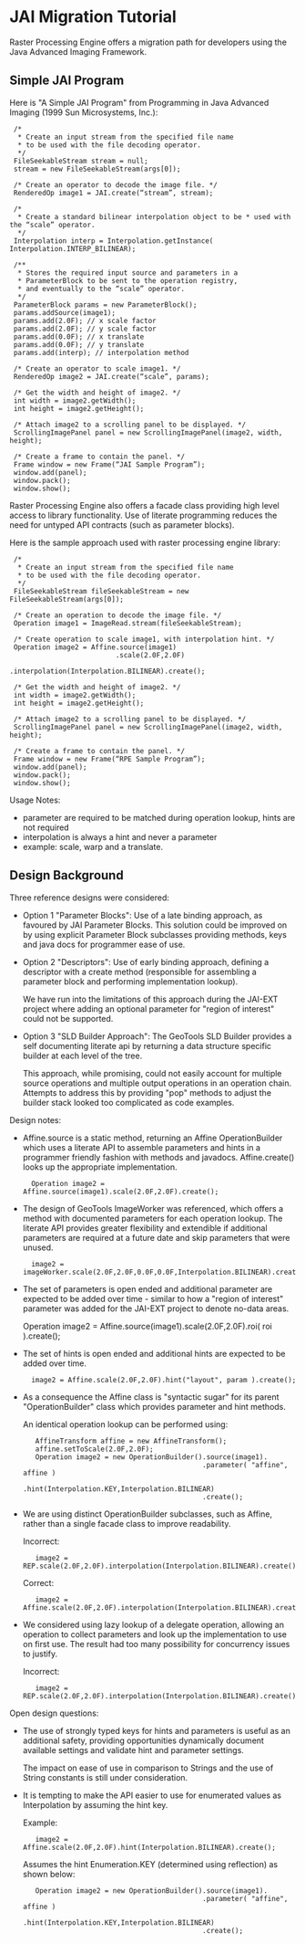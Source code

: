 # JAI Migration Tutorial

Raster Processing Engine offers a migration path for developers using the Java Advanced Imaging Framework.

## Simple JAI Program

Here is "A Simple JAI Program" from Programming in Java Advanced Imaging (1999 Sun Microsystems, Inc.):

     /*
      * Create an input stream from the specified file name
      * to be used with the file decoding operator.
      */
     FileSeekableStream stream = null;
     stream = new FileSeekableStream(args[0]);
     
     /* Create an operator to decode the image file. */
     RenderedOp image1 = JAI.create(“stream”, stream);
     
     /*
      * Create a standard bilinear interpolation object to be * used with the “scale” operator.
      */
     Interpolation interp = Interpolation.getInstance( Interpolation.INTERP_BILINEAR);

     /**
      * Stores the required input source and parameters in a
      * ParameterBlock to be sent to the operation registry,
      * and eventually to the “scale” operator.
      */
     ParameterBlock params = new ParameterBlock();
     params.addSource(image1);
     params.add(2.0F); // x scale factor
     params.add(2.0F); // y scale factor
     params.add(0.0F); // x translate
     params.add(0.0F); // y translate
     params.add(interp); // interpolation method
     
     /* Create an operator to scale image1. */
     RenderedOp image2 = JAI.create(“scale”, params);
     
     /* Get the width and height of image2. */
     int width = image2.getWidth();
     int height = image2.getHeight();
      
     /* Attach image2 to a scrolling panel to be displayed. */
     ScrollingImagePanel panel = new ScrollingImagePanel(image2, width, height);
                                     
     /* Create a frame to contain the panel. */
     Frame window = new Frame(“JAI Sample Program”);
     window.add(panel);
     window.pack();
     window.show();
     
Raster Processing Engine also offers a facade class providing high level access to library functionality. Use of literate programming reduces the need for untyped API contracts (such as parameter blocks).

Here is the sample approach used with raster processing engine library:

     /*
      * Create an input stream from the specified file name
      * to be used with the file decoding operator.
      */
     FileSeekableStream fileSeekableStream = new FileSeekableStream(args[0]);
     
     /* Create an operation to decode the image file. */
     Operation image1 = ImageRead.stream(fileSeekableStream);

     /* Create operation to scale image1, with interpolation hint. */
     Operation image2 = Affine.source(image1)
                              .scale(2.0F,2.0F)
                              .interpolation(Interpolation.BILINEAR).create();
     
     /* Get the width and height of image2. */
     int width = image2.getWidth();
     int height = image2.getHeight();
      
     /* Attach image2 to a scrolling panel to be displayed. */
     ScrollingImagePanel panel = new ScrollingImagePanel(image2, width, height);
                                     
     /* Create a frame to contain the panel. */
     Frame window = new Frame(“RPE Sample Program”);
     window.add(panel);
     window.pack();
     window.show();
     
Usage Notes:

- parameter are required to be matched during operation lookup, hints are not required
- interpolation is always a hint and never a parameter
- example: scale, warp and a translate.

## Design Background

Three reference designs were considered:

* Option 1 "Parameter Blocks": Use of a late binding approach, as favoured by JAI Parameter Blocks. This solution could be improved on by using explicit Parameter Block subclasses providing methods, keys and java docs for programmer ease of use.

* Option 2 "Descriptors": Use of early binding approach, defining a descriptor with a create method (responsible for assembling a parameter block and performing implementation lookup).
  
  We have run into the limitations of this approach during the JAI-EXT project where adding an optional parameter for "region of interest" could not be supported.
  
* Option 3 "SLD Builder Approach": The GeoTools SLD Builder provides a self documenting literate api by returning a data structure specific builder at each level of the tree.
  
  This approach, while promising, could not easily account for multiple source operations and multiple output operations in an operation chain. Attempts to address this by providing "pop" methods to adjust the builder stack looked too complicated as code examples.

Design notes:

- Affine.source is a static method, returning an Affine OperationBuilder which uses a literate API to assemble parameters and hints in a programmer friendly fashion with methods and javadocs. Affine.create() looks up the appropriate implementation.

        Operation image2 = Affine.source(image1).scale(2.0F,2.0F).create();

- The design of GeoTools ImageWorker was referenced, which offers a method with documented parameters for each operation lookup. The literate API provides greater flexibility and extendible if additional parameters are required at a future date and skip parameters that were unused.

        image2 = imageWorker.scale(2.0F,2.0F,0.0F,0.0F,Interpolation.BILINEAR).create();
  
- The set of parameters is open ended and additional parameter are expected to be added over time - similar to how a "region of interest" parameter was added for the JAI-EXT project to denote no-data areas.

  Operation image2 = Affine.source(image1).scale(2.0F,2.0F).roi( roi ).create();

- The set of hints is open ended and additional hints are expected to be added over time.     
  
        image2 = Affine.scale(2.0F,2.0F).hint("layout", param ).create();
  
- As a consequence the Affine class is "syntactic sugar" for its parent "OperationBuilder" class which provides parameter and hint methods.
  
  An identical operation lookup can be performed using:
       
         AffineTransform affine = new AffineTransform();
         affine.setToScale(2.0F,2.0F);
         Operation image2 = new OperationBuilder().source(image1).
                                                  .parameter( "affine", affine )
                                                  .hint(Interpolation.KEY,Interpolation.BILINEAR)
                                                  .create();

- We are using distinct OperationBuilder subclasses, such as Affine, rather than a single facade class to improve readability.
  
  Incorrect:

         image2 = REP.scale(2.0F,2.0F).interpolation(Interpolation.BILINEAR).create();
     
  Correct:
  
         image2 = Affine.scale(2.0F,2.0F).interpolation(Interpolation.BILINEAR).create();

- We considered using lazy lookup of a delegate operation, allowing an operation to collect parameters and look up the implementation to use on first use. The result had too many possibility for concurrency issues to justify.

  Incorrect:
  
         image2 = REP.scale(2.0F,2.0F).interpolation(Interpolation.BILINEAR).create();

Open design questions:

- The use of strongly typed keys for hints and parameters is useful as an additional safety, providing opportunities dynamically document available settings and validate hint and parameter settings.
  
  The impact on ease of use in comparison to Strings and the use of String constants is still under consideration.

- It is tempting to make the API easier to use for enumerated values as Interpolation by assuming the hint key.
  
  Example:
  
         image2 = Affine.scale(2.0F,2.0F).hint(Interpolation.BILINEAR).create();
  
  Assumes the hint Enumeration.KEY (determined using reflection) as shown below:
     
         Operation image2 = new OperationBuilder().source(image1).
                                                  .parameter( "affine", affine )
                                                  .hint(Interpolation.KEY,Interpolation.BILINEAR)
                                                  .create();
